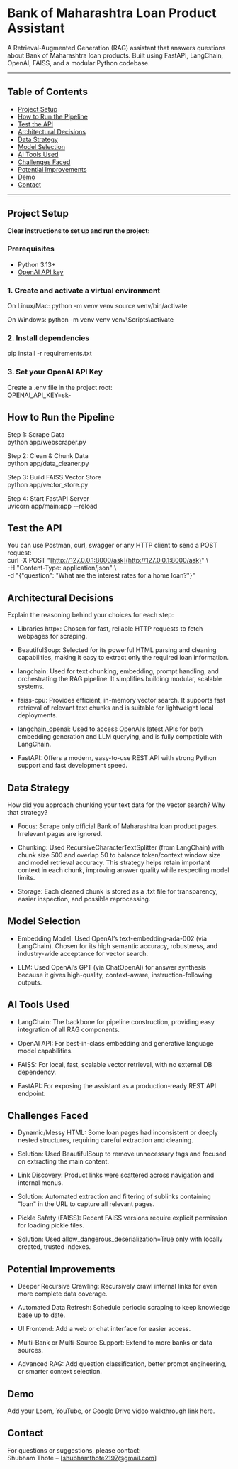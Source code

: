 # Bank of Maharashtra Loan Product Assistant

A Retrieval-Augmented Generation (RAG) assistant that answers questions about Bank of Maharashtra loan products. Built using FastAPI, LangChain, OpenAI, FAISS, and a modular Python codebase.

---

## Table of Contents

- [Project Setup](#project-setup)
- [How to Run the Pipeline](#how-to-run-the-pipeline)
- [Test the API](#test-the-api)
- [Architectural Decisions](#architectural-decisions)
- [Data Strategy](#data-strategy)
- [Model Selection](#model-selection)
- [AI Tools Used](#ai-tools-used)
- [Challenges Faced](#challenges-faced)
- [Potential Improvements](#potential-improvements)
- [Demo](#demo)
- [Contact](#contact)

---

## Project Setup

**Clear instructions to set up and run the project:**

### Prerequisites

- Python 3.13+
- [OpenAI API key](https://platform.openai.com/account/api-keys)

### 1. Create and activate a virtual environment

On Linux/Mac:
python -m venv venv
source venv/bin/activate

On Windows:
python -m venv venv
venv\Scripts\activate


### 2. Install dependencies
pip install -r requirements.txt


### 3. Set your OpenAI API Key
Create a .env file in the project root:  
OPENAI_API_KEY=sk-<your-key>


## How to Run the Pipeline
Step 1: Scrape Data  
python app/webscraper.py

Step 2: Clean & Chunk Data  
python app/data_cleaner.py

Step 3: Build FAISS Vector Store  
python app/vector_store.py

Step 4: Start FastAPI Server  
uvicorn app/main:app --reload


## Test the API
You can use Postman, curl, swagger or any HTTP client to send a POST request:  
curl -X POST "[http://127.0.0.1:8000/ask](http://127.0.0.1:8000/ask)" \  
-H "Content-Type: application/json" \  
-d "{\"question\": \"What are the interest rates for a home loan?\"}"  


## Architectural Decisions
Explain the reasoning behind your choices for each step:

- Libraries
httpx: Chosen for fast, reliable HTTP requests to fetch webpages for scraping.

- BeautifulSoup: Selected for its powerful HTML parsing and cleaning capabilities, making it easy to extract only the required loan information.

- langchain: Used for text chunking, embedding, prompt handling, and orchestrating the RAG pipeline. It simplifies building modular, scalable systems.

- faiss-cpu: Provides efficient, in-memory vector search. It supports fast retrieval of relevant text chunks and is suitable for lightweight local deployments.

- langchain_openai: Used to access OpenAI’s latest APIs for both embedding generation and LLM querying, and is fully compatible with LangChain.

- FastAPI: Offers a modern, easy-to-use REST API with strong Python support and fast development speed.

## Data Strategy  
How did you approach chunking your text data for the vector search? Why that strategy?

- Focus: Scrape only official Bank of Maharashtra loan product pages. Irrelevant pages are ignored.

- Chunking: Used RecursiveCharacterTextSplitter (from LangChain) with chunk size 500 and overlap 50 to balance token/context window size and model retrieval accuracy. This strategy helps retain important context in each chunk, improving answer quality while respecting model limits.

- Storage: Each cleaned chunk is stored as a .txt file for transparency, easier inspection, and possible reprocessing.

## Model Selection  
- Embedding Model: Used OpenAI’s text-embedding-ada-002 (via LangChain). Chosen for its high semantic accuracy, robustness, and industry-wide acceptance for vector search.

- LLM: Used OpenAI’s GPT (via ChatOpenAI) for answer synthesis because it gives high-quality, context-aware, instruction-following outputs.

## AI Tools Used  
- LangChain: The backbone for pipeline construction, providing easy integration of all RAG components.

- OpenAI API: For best-in-class embedding and generative language model capabilities.

- FAISS: For local, fast, scalable vector retrieval, with no external DB dependency.

- FastAPI: For exposing the assistant as a production-ready REST API endpoint.

## Challenges Faced  
- Dynamic/Messy HTML: Some loan pages had inconsistent or deeply nested structures, requiring careful extraction and cleaning.

- Solution: Used BeautifulSoup to remove unnecessary tags and focused on extracting the main content.

- Link Discovery: Product links were scattered across navigation and internal menus.

- Solution: Automated extraction and filtering of sublinks containing "loan" in the URL to capture all relevant pages.

- Pickle Safety (FAISS): Recent FAISS versions require explicit permission for loading pickle files.

- Solution: Used allow_dangerous_deserialization=True only with locally created, trusted indexes.

## Potential Improvements
- Deeper Recursive Crawling: Recursively crawl internal links for even more complete data coverage.

- Automated Data Refresh: Schedule periodic scraping to keep knowledge base up to date.

- UI Frontend: Add a web or chat interface for easier access.

- Multi-Bank or Multi-Source Support: Extend to more banks or data sources.

- Advanced RAG: Add question classification, better prompt engineering, or smarter context selection.

## Demo  
Add your Loom, YouTube, or Google Drive video walkthrough link here.

## Contact
For questions or suggestions, please contact:  
Shubham Thote – [shubhamthote2197@gmail.com]
